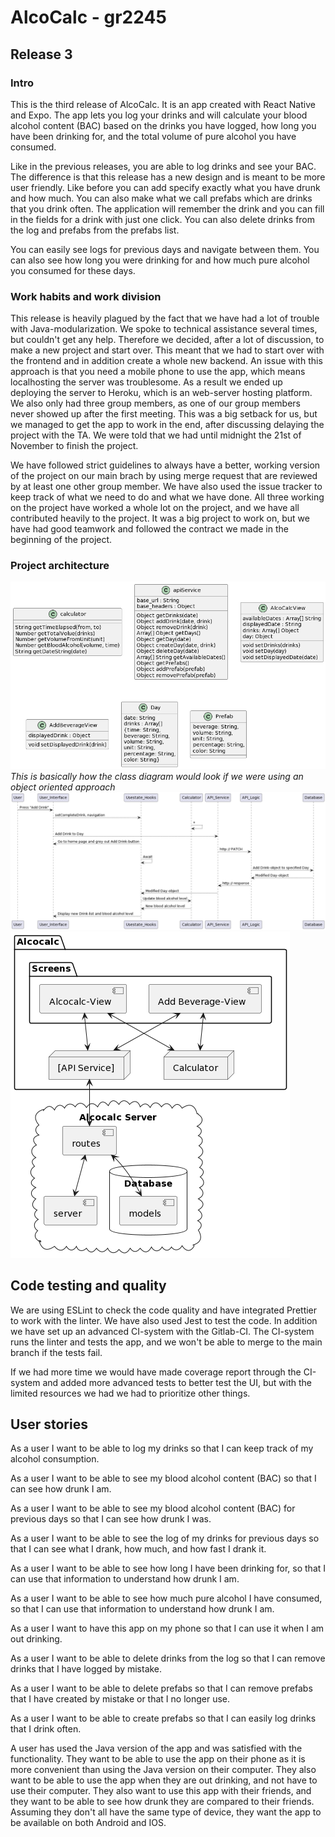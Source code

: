 # AlcoCalc - gr2245
## Release 3

### Intro

This is the third release of AlcoCalc. It is an app created with React Native and Expo. The app lets you log your drinks and will calculate your blood alcohol content (BAC) based on the drinks you have logged, how long you have been drinking for, and the total volume of pure alcohol you have consumed.

Like in the previous releases, you are able to log drinks and see your BAC. The difference is that this release has a new design and is meant to be more user friendly. Like before you can add specify exactly what you have drunk and how much. You can also make what we call prefabs which are drinks that you drink often. The application will remember the drink and you can fill in the fields for a drink with just one click. You can also delete drinks from the log and prefabs from the prefabs list. 

You can easily see logs for previous days and navigate between them. You can also see how long you were drinking for and how much pure alcohol you consumed for these days.

### Work habits and work division
This release is heavily plagued by the fact that we have had a lot of trouble with Java-modularization. We spoke to technical assistance several times, but couldn't get any help. Therefore we decided, after a lot of discussion, to make a new project and start over. This meant that we had to start over with the frontend and in addition create a whole new backend. An issue with this approach is that you need a mobile phone to use the app, which means localhosting the server was troublesome. As a result we ended up deploying the server to Heroku, which is an web-server hosting platform. We also only had three group members, as one of our group members never showed up after the first meeting. This was a big setback for us, but we managed to get the app to work in the end, after discussing delaying the project with the TA. We were told that we had until midnight the 21st of November to finish the project.

We have followed strict guidelines to always have a better, working version of the project on our main brach by using merge request that are reviewed by at least one other group member. We have also used the issue tracker to keep track of what we need to do and what we have done. All three working on the project have worked a whole lot on the project, and we have all contributed heavily to the project. It was a big project to work on, but we have had good teamwork and followed the contract we made in the beginning of the project. 

### Project architecture

![Class diagram](class_diagram.png)
*This is basically how the class diagram would look if we were using an object oriented approach*
![Sequence_diagram](sequence_diagram.png)
![Package diagram](package_diagram.png)

## Code testing and quality

We are using ESLint to check the code quality and have integrated Prettier to work with the linter. We have also used Jest to test the code. In addition we have set up an advanced CI-system with the Gitlab-CI. The CI-system runs the linter and tests the app, and we won't be able to merge to the main branch if the tests fail. 

If we had more time we would have made coverage report through the CI-system and added more advanced tests to better test the UI, but with the limited resources we had we had to prioritize other things. 
## User stories

As a user I want to be able to log my drinks so that I can keep track of my alcohol consumption.

As a user I want to be able to see my blood alcohol content (BAC) so that I can see how drunk I am.

As a user I want to be able to see my blood alcohol content (BAC) for previous days so that I can see how drunk I was.

As a user I want to be able to see the log of my drinks for previous days so that I can see what I drank, how much, and how fast I drank it.

As a user I want to be able to see how long I have been drinking for, so that I can use that information to understand how drunk I am.

As a user I want to be able to see how much pure alcohol I have consumed, so that I can use that information to understand how drunk I am.

As a user I want to have this app on my phone so that I can use it when I am out drinking.

As a user I want to be able to delete drinks from the log so that I can remove drinks that I have logged by mistake.

As a user I want to be able to delete prefabs so that I can remove prefabs that I have created by mistake or that I no longer use.

As a user I want to be able to create prefabs so that I can easily log drinks that I drink often.

A user has used the Java version of the app and was satisfied with the functionality. They want to be able to use the app on their phone as it is more convenient than using the Java version on their computer. They also want to be able to use the app when they are out drinking, and not have to use their computer. They also want to use this app with their friends, and they want to be able to see how drunk they are compared to their friends. Assuming they don't all have the same type of device, they want the app to be available on both Android and IOS.

